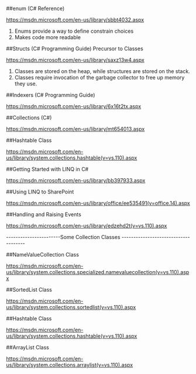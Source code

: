 ##enum (C# Reference)

https://msdn.microsoft.com/en-us/library/sbbt4032.aspx


1. Enums provide a way to define constrain choices
2. Makes code more readable


##Structs (C# Programming Guide) Precursor to Classes

https://msdn.microsoft.com/en-us/library/saxz13w4.aspx

1. Classes are stored on the heap, while structures are stored on the stack.
2. Classes require invocation of the garbage collector to free up memory they use.

##Indexers (C# Programming Guide)

https://msdn.microsoft.com/en-us/library/6x16t2tx.aspx

##Collections (C#)

https://msdn.microsoft.com/en-us/library/mt654013.aspx

##Hashtable Class

https://msdn.microsoft.com/en-us/library/system.collections.hashtable(v=vs.110).aspx

##Getting Started with LINQ in C#

https://msdn.microsoft.com/en-us/library/bb397933.aspx

##Using LINQ to SharePoint

https://msdn.microsoft.com/en-us/library/office/ee535491(v=office.14).aspx

##Handling and Raising Events

https://msdn.microsoft.com/en-us/library/edzehd2t(v=vs.110).aspx


-----------------------Some Collection Classes -------------------------------------

##NameValueCollection Class

https://msdn.microsoft.com/en-us/library/system.collections.specialized.namevaluecollection(v=vs.110).aspx

##SortedList Class

https://msdn.microsoft.com/en-us/library/system.collections.sortedlist(v=vs.110).aspx

##Hashtable Class

https://msdn.microsoft.com/en-us/library/system.collections.hashtable(v=vs.110).aspx

##ArrayList Class

https://msdn.microsoft.com/en-us/library/system.collections.arraylist(v=vs.110).aspx


